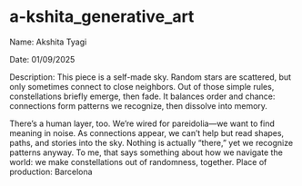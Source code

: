 # a-kshita_generative_art

Name: Akshita Tyagi

Date: 01/09/2025

Description: This piece is a self-made sky. Random stars are scattered, but only sometimes connect to close neighbors. Out of those simple rules, constellations briefly emerge, then fade. It balances order and chance: connections form patterns we recognize, then dissolve into memory.

There’s a human layer, too. We’re wired for pareidolia—we want to find meaning in noise. As connections appear, we can’t help but read shapes, paths, and stories into the sky. Nothing is actually “there,” yet we recognize patterns anyway. To me, that says something about how we navigate the world: we make constellations out of randomness, together.
Place of production: Barcelona
